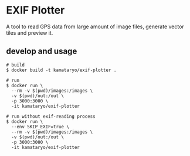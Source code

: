 # EXIF Plotter

A tool to read GPS data from large amount of image files, generate vector tiles and preview it.

## develop and usage

```shell
# build
$ docker build -t kamataryo/exif-plotter .

# run
$ docker run \
  --rm -v $(pwd)/images:/images \
  -v $(pwd)/out:/out \
  -p 3000:3000 \
  -it kamataryo/exif-plotter

# run without exif-reading process
$ docker run \
  --env SKIP_EXIF=true \
  --rm -v $(pwd)/images:/images \
  -v $(pwd)/out:/out \
  -p 3000:3000 \
  -it kamataryo/exif-plotter
```
